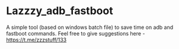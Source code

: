 # Lazzzy_adb_fastboot
A simple tool (based on windows batch file) to save time on adb and fastboot commands.   Feel free to give suggestions here - https://t.me/zzzstuff/133 
